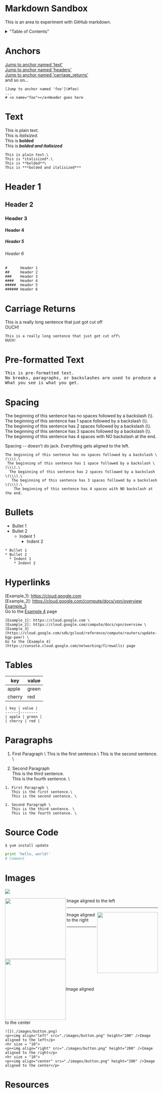 # Markdown Sandbox
This is an area to experiment with GitHub markdown.
 
 
<details>
<summary>"Table of Contents"</summary>
Anchors<br>
Text<br>
Headers<br>
Carriage Returns<br>
Pre-formatted Text<br>
Spacing<br>
Bullets<br>
Tables<br>
Paragraphs<br>
Source Code<br>
Images<br>
Resources<br> 
</details>


# Anchors
[Jump to anchor named 'text'](#text)<br>
[Jump to anchor named 'headers'](#headers)<br>
[Jump to anchor named 'carriage_returns'](#carriage_returns)<br>
and so on...

```
[Jump to anchor named 'foo'](#foo)
...
# <a name="foo"></a>Header goes here

```

# <a name="text"></a>Text
This is plain text.\
This is *italisized*.\
This is **bolded**\
This is ***bolded and italisized***

```
This is plain text.\
This is *italisized*.\
This is **bolded**\
This is ***bolded and italisized***
```


# <a name="headers"></a>     Header 1
##     Header 2
###    Header 3
####   Header 4
#####  Header 5
###### Header 6

```
#      Header 1
##     Header 2
###    Header 3
####   Header 4
#####  Header 5
###### Header 6
```

# <a name="carriage_returns"></a>Carriage Returns
This is a really long sentence that just got cut off\
OUCH!

```
This is a really long sentence that just got cut off\
OUCH!
```

# <a name="pre-formatted_text"></a>Pre-formatted Text
<pre>
This is pre-formatted text.
No breaks, paragraphs, or backslashes are used to produce a carriage return.
What you see is what you get.
</pre>

# <a name="spacing"></a>Spacing
The beginning of this sentence has no spaces followed by a backslash \(\\\).\
 The beginning of this sentence has 1 space followed by a backslash \(\\\).\
  The beginning of this sentence has 2 spaces followed by a backslash \(\\\).\
   The beginning of this sentence has 3 spaces followed by a backslash \(\\\).\
    The beginning of this sentence has 4 spaces with NO backslash at the end.

Spacing -- doesn't do jack. Everything gets aligned to the left.

```
The beginning of this sentence has no spaces followed by a backslash \(\\\).\
 The beginning of this sentence has 1 space followed by a backslash \(\\\).\
  The beginning of this sentence has 2 spaces followed by a backslash \(\\\).\
   The beginning of this sentence has 3 spaces followed by a backslash \(\\\).\
    The beginning of this sentence has 4 spaces with NO backslash at the end.
```

# <a name="bullets"></a>Bullets
* Bullet 1
* Bullet 2
  * Indent 1
    * Indent 2

```
* Bullet 1
* Bullet 2
  * Indent 1
    * Indent 2
```


# <a name="hyperlinks"></a>Hyperlinks 
[Example_1]: https://cloud.google.com \
[Example_2]: https://cloud.google.com/compute/docs/vpn/overview \
[Example_3](https://cloud.google.com/sdk/gcloud/reference/compute/routers/update-bgp-peer) \
Go to the [Example 4](https://console.cloud.google.com/networking/firewalls) page 

```
[Example_1]: https://cloud.google.com \
[Example_2]: https://cloud.google.com/compute/docs/vpn/overview \
[Example_3](https://cloud.google.com/sdk/gcloud/reference/compute/routers/update-bgp-peer) \
Go to the [Example 4](https://console.cloud.google.com/networking/firewalls) page 
```

# <a name="tables"></a>Tables

| key | value |
------|--------
| apple | green |
| cherry | red |


```
| key | value |
------|--------
| apple | green |
| cherry | red |
```

# <a name="paragraphs"></a>Paragraphs
1. First Paragraph \ 
   This is the first sentence.\ 
   This is the second sentence. \

1. Second Paragraph \
   This is the third sentence. \
   This is the fourth sentence. \

```
1. First Paragraph \ 
   This is the first sentence.\ 
   This is the second sentence. \

1. Second Paragraph \
   This is the third sentence. \
   This is the fourth sentence. \
```

# <a name="source_code"></a>Source Code

```
$ yum install update
```

```python
print 'hello, world!'
# Comment
```


# <a name="images"></a>Images
![](./images/button.png)
<p><img align="left" src="./images/button.png" height="200" />Image aligned to the left</p>
<hr size = "10"> 
<p><img align="right" src="./images/button.png" height="200" />Image aligned to the right</p>
<hr size = "10">
<p><img align="center" src="./images/button.png" height="200" />Image aligned to the center</p>


```
![](./images/button.png)
<p><img align="left" src="./images/button.png" height="200" />Image aligned to the left</p>
<hr size = "10"> 
<p><img align="right" src="./images/button.png" height="200" />Image aligned to the right</p>
<hr size = "10">
<p><img align="center" src="./images/button.png" height="200" />Image aligned to the center</p>
```

# <a name="resources"></a>Resources
